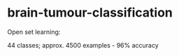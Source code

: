 # brain-tumour-classification
Open set learning:

44 classes; approx. 4500 examples - 96% accuracy 
